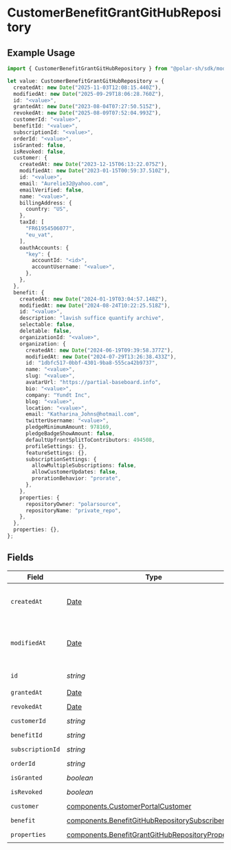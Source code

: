 # CustomerBenefitGrantGitHubRepository

## Example Usage

```typescript
import { CustomerBenefitGrantGitHubRepository } from "@polar-sh/sdk/models/components/customerbenefitgrantgithubrepository.js";

let value: CustomerBenefitGrantGitHubRepository = {
  createdAt: new Date("2025-11-03T12:08:15.440Z"),
  modifiedAt: new Date("2025-09-29T18:06:28.760Z"),
  id: "<value>",
  grantedAt: new Date("2023-08-04T07:27:50.515Z"),
  revokedAt: new Date("2025-08-09T07:52:04.993Z"),
  customerId: "<value>",
  benefitId: "<value>",
  subscriptionId: "<value>",
  orderId: "<value>",
  isGranted: false,
  isRevoked: false,
  customer: {
    createdAt: new Date("2023-12-15T06:13:22.075Z"),
    modifiedAt: new Date("2023-01-15T00:59:37.510Z"),
    id: "<value>",
    email: "Aurelie32@yahoo.com",
    emailVerified: false,
    name: "<value>",
    billingAddress: {
      country: "US",
    },
    taxId: [
      "FR61954506077",
      "eu_vat",
    ],
    oauthAccounts: {
      "key": {
        accountId: "<id>",
        accountUsername: "<value>",
      },
    },
  },
  benefit: {
    createdAt: new Date("2024-01-19T03:04:57.148Z"),
    modifiedAt: new Date("2024-08-24T10:22:25.518Z"),
    id: "<value>",
    description: "lavish suffice quantify archive",
    selectable: false,
    deletable: false,
    organizationId: "<value>",
    organization: {
      createdAt: new Date("2024-06-19T09:39:58.377Z"),
      modifiedAt: new Date("2024-07-29T13:26:38.433Z"),
      id: "1dbfc517-0bbf-4301-9ba8-555ca42b9737",
      name: "<value>",
      slug: "<value>",
      avatarUrl: "https://partial-baseboard.info",
      bio: "<value>",
      company: "Yundt Inc",
      blog: "<value>",
      location: "<value>",
      email: "Katharina_Johns@hotmail.com",
      twitterUsername: "<value>",
      pledgeMinimumAmount: 978169,
      pledgeBadgeShowAmount: false,
      defaultUpfrontSplitToContributors: 494508,
      profileSettings: {},
      featureSettings: {},
      subscriptionSettings: {
        allowMultipleSubscriptions: false,
        allowCustomerUpdates: false,
        prorationBehavior: "prorate",
      },
    },
    properties: {
      repositoryOwner: "polarsource",
      repositoryName: "private_repo",
    },
  },
  properties: {},
};
```

## Fields

| Field                                                                                                                  | Type                                                                                                                   | Required                                                                                                               | Description                                                                                                            |
| ---------------------------------------------------------------------------------------------------------------------- | ---------------------------------------------------------------------------------------------------------------------- | ---------------------------------------------------------------------------------------------------------------------- | ---------------------------------------------------------------------------------------------------------------------- |
| `createdAt`                                                                                                            | [Date](https://developer.mozilla.org/en-US/docs/Web/JavaScript/Reference/Global_Objects/Date)                          | :heavy_check_mark:                                                                                                     | Creation timestamp of the object.                                                                                      |
| `modifiedAt`                                                                                                           | [Date](https://developer.mozilla.org/en-US/docs/Web/JavaScript/Reference/Global_Objects/Date)                          | :heavy_check_mark:                                                                                                     | Last modification timestamp of the object.                                                                             |
| `id`                                                                                                                   | *string*                                                                                                               | :heavy_check_mark:                                                                                                     | The ID of the object.                                                                                                  |
| `grantedAt`                                                                                                            | [Date](https://developer.mozilla.org/en-US/docs/Web/JavaScript/Reference/Global_Objects/Date)                          | :heavy_check_mark:                                                                                                     | N/A                                                                                                                    |
| `revokedAt`                                                                                                            | [Date](https://developer.mozilla.org/en-US/docs/Web/JavaScript/Reference/Global_Objects/Date)                          | :heavy_check_mark:                                                                                                     | N/A                                                                                                                    |
| `customerId`                                                                                                           | *string*                                                                                                               | :heavy_check_mark:                                                                                                     | N/A                                                                                                                    |
| `benefitId`                                                                                                            | *string*                                                                                                               | :heavy_check_mark:                                                                                                     | N/A                                                                                                                    |
| `subscriptionId`                                                                                                       | *string*                                                                                                               | :heavy_check_mark:                                                                                                     | N/A                                                                                                                    |
| `orderId`                                                                                                              | *string*                                                                                                               | :heavy_check_mark:                                                                                                     | N/A                                                                                                                    |
| `isGranted`                                                                                                            | *boolean*                                                                                                              | :heavy_check_mark:                                                                                                     | N/A                                                                                                                    |
| `isRevoked`                                                                                                            | *boolean*                                                                                                              | :heavy_check_mark:                                                                                                     | N/A                                                                                                                    |
| `customer`                                                                                                             | [components.CustomerPortalCustomer](../../models/components/customerportalcustomer.md)                                 | :heavy_check_mark:                                                                                                     | N/A                                                                                                                    |
| `benefit`                                                                                                              | [components.BenefitGitHubRepositorySubscriber](../../models/components/benefitgithubrepositorysubscriber.md)           | :heavy_check_mark:                                                                                                     | N/A                                                                                                                    |
| `properties`                                                                                                           | [components.BenefitGrantGitHubRepositoryProperties](../../models/components/benefitgrantgithubrepositoryproperties.md) | :heavy_check_mark:                                                                                                     | N/A                                                                                                                    |